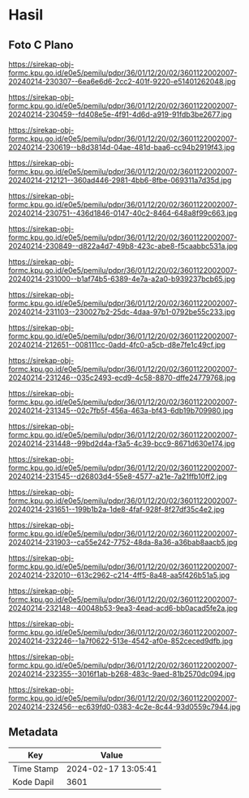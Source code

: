 # Hasil

## Foto C Plano

https://sirekap-obj-formc.kpu.go.id/e0e5/pemilu/pdpr/36/01/12/20/02/3601122002007-20240214-230307--6ea6e6d6-2cc2-401f-9220-e51401262048.jpg

https://sirekap-obj-formc.kpu.go.id/e0e5/pemilu/pdpr/36/01/12/20/02/3601122002007-20240214-230459--fd408e5e-4f91-4d6d-a919-91fdb3be2677.jpg

https://sirekap-obj-formc.kpu.go.id/e0e5/pemilu/pdpr/36/01/12/20/02/3601122002007-20240214-230619--b8d3814d-04ae-481d-baa6-cc94b2919f43.jpg

https://sirekap-obj-formc.kpu.go.id/e0e5/pemilu/pdpr/36/01/12/20/02/3601122002007-20240214-212121--360ad446-2981-4bb6-8fbe-069311a7d35d.jpg

https://sirekap-obj-formc.kpu.go.id/e0e5/pemilu/pdpr/36/01/12/20/02/3601122002007-20240214-230751--436d1846-0147-40c2-8464-648a8f99c663.jpg

https://sirekap-obj-formc.kpu.go.id/e0e5/pemilu/pdpr/36/01/12/20/02/3601122002007-20240214-230849--d822a4d7-49b8-423c-abe8-f5caabbc531a.jpg

https://sirekap-obj-formc.kpu.go.id/e0e5/pemilu/pdpr/36/01/12/20/02/3601122002007-20240214-231000--b1af74b5-6389-4e7a-a2a0-b939237bcb65.jpg

https://sirekap-obj-formc.kpu.go.id/e0e5/pemilu/pdpr/36/01/12/20/02/3601122002007-20240214-231103--230027b2-25dc-4daa-97b1-0792be55c233.jpg

https://sirekap-obj-formc.kpu.go.id/e0e5/pemilu/pdpr/36/01/12/20/02/3601122002007-20240214-212651--008111cc-0add-4fc0-a5cb-d8e7fe1c49cf.jpg

https://sirekap-obj-formc.kpu.go.id/e0e5/pemilu/pdpr/36/01/12/20/02/3601122002007-20240214-231246--035c2493-ecd9-4c58-8870-dffe24779768.jpg

https://sirekap-obj-formc.kpu.go.id/e0e5/pemilu/pdpr/36/01/12/20/02/3601122002007-20240214-231345--02c7fb5f-456a-463a-bf43-6db19b709980.jpg

https://sirekap-obj-formc.kpu.go.id/e0e5/pemilu/pdpr/36/01/12/20/02/3601122002007-20240214-231448--99bd2d4a-f3a5-4c39-bcc9-8671d630e174.jpg

https://sirekap-obj-formc.kpu.go.id/e0e5/pemilu/pdpr/36/01/12/20/02/3601122002007-20240214-231545--d26803d4-55e8-4577-a21e-7a21ffb10ff2.jpg

https://sirekap-obj-formc.kpu.go.id/e0e5/pemilu/pdpr/36/01/12/20/02/3601122002007-20240214-231651--199b1b2a-1de8-4faf-928f-8f27df35c4e2.jpg

https://sirekap-obj-formc.kpu.go.id/e0e5/pemilu/pdpr/36/01/12/20/02/3601122002007-20240214-231903--ca55e242-7752-48da-8a36-a36bab8aacb5.jpg

https://sirekap-obj-formc.kpu.go.id/e0e5/pemilu/pdpr/36/01/12/20/02/3601122002007-20240214-232010--613c2962-c214-4ff5-8a48-aa5f426b51a5.jpg

https://sirekap-obj-formc.kpu.go.id/e0e5/pemilu/pdpr/36/01/12/20/02/3601122002007-20240214-232148--40048b53-9ea3-4ead-acd6-bb0acad5fe2a.jpg

https://sirekap-obj-formc.kpu.go.id/e0e5/pemilu/pdpr/36/01/12/20/02/3601122002007-20240214-232246--1a7f0622-513e-4542-af0e-852ceced9dfb.jpg

https://sirekap-obj-formc.kpu.go.id/e0e5/pemilu/pdpr/36/01/12/20/02/3601122002007-20240214-232355--3016f1ab-b268-483c-9aed-81b2570dc094.jpg

https://sirekap-obj-formc.kpu.go.id/e0e5/pemilu/pdpr/36/01/12/20/02/3601122002007-20240214-232456--ec639fd0-0383-4c2e-8c44-93d0559c7944.jpg


## Metadata

| Key        | Value               |
| ---------- | ------------------- |
| Time Stamp | 2024-02-17 13:05:41 |
| Kode Dapil | 3601                |



